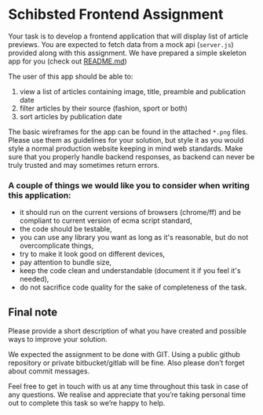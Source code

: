 # Schibsted Frontend Assignment
Your task is to develop a frontend application that will display list of article previews.
You are expected to fetch data from a mock api (`server.js`) provided along with this assignment.
We have prepared a simple skeleton app for you (check out [README.md](README.md))

The user of this app should be able to:
 1. view a list of articles containing image, title, preamble and publication date
 2. filter articles by their source (fashion, sport or both)
 3. sort articles by publication date

The basic wireframes for the app can be found in the attached `*.png` files.
Please use them as guidelines for your solution, but style it as you would style a normal production website keeping in mind web standards.
Make sure that you properly handle backend responses, as backend can never be truly trusted and may sometimes return errors.

### A couple of things we would like you to consider when writing this application:
 - it should run on the current versions of browsers (chrome/ff) and be compliant to current version of ecma script standard,
 - the code should be testable,
 - you can use any library you want as long as it's reasonable, but do not overcomplicate things,
 - try to make it look good on different devices,
 - pay attention to bundle size,
 - keep the code clean and understandable (document it if you feel it's needed),
 - do not sacrifice code quality for the sake of completeness of the task.


## Final note

Please provide a short description of what you have created and possible ways to improve your solution.

We expected the assignment to be done with GIT. Using a public github repository or private bitbucket/gitlab will be fine.
Also please don’t forget about commit messages.

Feel free to get in touch with us at any time throughout this task in case of any questions.
We realise and appreciate that you’re taking personal time out to complete this task so we’re happy to help.
